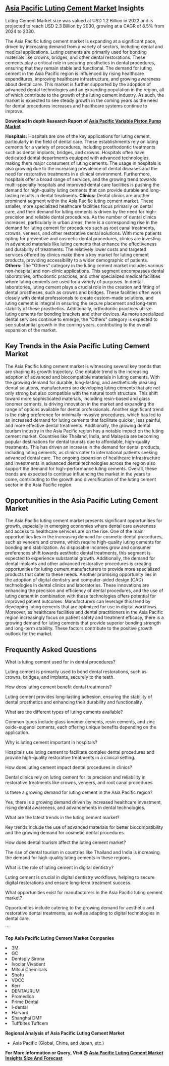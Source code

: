 <h2><a href="https://www.verifiedmarketreports.com/download-sample/?rid=443428&amp;utm_source=Github-Feb&amp;utm_medium=219" target="_blank">Asia Pacific Luting Cement Market</a> Insights</h2><p>Luting Cement Market size was valued at USD 1.2 Billion in 2022 and is projected to reach USD 2.3 Billion by 2030, growing at a CAGR of 8.5% from 2024 to 2030.</p><p><p>The Asia Pacific luting cement market is expanding at a significant pace, driven by increasing demand from a variety of sectors, including dental and medical applications. Luting cements are primarily used for bonding materials like crowns, bridges, and other dental restorations. These cements play a critical role in securing prosthetics in dental procedures, ensuring that they remain stable and functional. The demand for luting cement in the Asia Pacific region is influenced by rising healthcare expenditures, improving healthcare infrastructure, and growing awareness about dental care. This market is further supported by the adoption of advanced dental technologies and an expanding population in the region, all of which contribute to the growth of the luting cement industry. As such, the market is expected to see steady growth in the coming years as the need for dental procedures increases and healthcare systems continue to improve. <p><strong>Download In depth Research Report of <a href="https://www.verifiedmarketreports.com/download-sample/?rid=236118&amp;utm_source=Pulse-Dec&amp;utm_medium=219" target="_blank">Asia Pacific Variable Piston Pump Market</a></strong></p> </p> <p><b>Hospitals:</b> Hospitals are one of the key applications for luting cement, particularly in the field of dental care. These establishments rely on luting cements for a variety of procedures, including prosthodontic treatments such as dental implants, bridges, and crowns. Hospitals often have dedicated dental departments equipped with advanced technologies, making them major consumers of luting cements. The usage in hospitals is also growing due to the increasing prevalence of dental diseases and the need for restorative treatments in a clinical environment. Furthermore, hospitals offer a broad range of services, and the growing trend towards multi-specialty hospitals and improved dental care facilities is pushing the demand for high-quality luting cements that can provide durable and long-lasting results in dental treatments. <b>Clinics:</b> Dental clinics are another prominent segment within the Asia Pacific luting cement market. These smaller, more specialized healthcare facilities focus primarily on dental care, and their demand for luting cements is driven by the need for high-precision and reliable dental procedures. As the number of dental clinics increases, particularly in urban areas, there is a corresponding rise in the demand for luting cement for procedures such as root canal treatments, crowns, veneers, and other restorative dental solutions. With more patients opting for preventive and cosmetic dental procedures, clinics are investing in advanced materials like luting cements that enhance the effectiveness and durability of treatments. The relatively lower costs and targeted services offered by clinics make them a key market for luting cement products, providing accessibility to a wider demographic of patients. <b>Others:</b> The "Others" category in the luting cement market includes various non-hospital and non-clinic applications. This segment encompasses dental laboratories, orthodontic practices, and other specialized medical facilities where luting cements are used for a variety of purposes. In dental laboratories, luting cement plays a crucial role in the creation and fitting of dental prostheses, such as crowns and bridges. These facilities often work closely with dental professionals to create custom-made solutions, and luting cement is integral in ensuring the secure placement and long-term stability of these prosthetics. Additionally, orthodontic practices utilize luting cements for bonding brackets and other devices. As more specialized dental services continue to emerge, the "Others" category is expected to see substantial growth in the coming years, contributing to the overall expansion of the market. </p> <h2>Key Trends in the Asia Pacific Luting Cement Market</h2> <p>The Asia Pacific luting cement market is witnessing several key trends that are shaping its growth trajectory. One notable trend is the increasing adoption of advanced and biocompatible materials in luting cements. With the growing demand for durable, long-lasting, and aesthetically pleasing dental solutions, manufacturers are developing luting cements that are not only strong but also compatible with the natural tooth structure. This shift toward more sophisticated materials, including resin-based and glass ionomer cements, is driving innovation in the market and expanding the range of options available for dental professionals. Another significant trend is the rising preference for minimally invasive procedures, which has led to an increased demand for luting cements that facilitate quicker, less painful, and more effective dental treatments. Additionally, the growing dental tourism industry in the Asia Pacific region has a notable impact on the luting cement market. Countries like Thailand, India, and Malaysia are becoming popular destinations for dental tourists due to affordable, high-quality treatments. This has driven an increase in the demand for dental products, including luting cements, as clinics cater to international patients seeking advanced dental care. The ongoing expansion of healthcare infrastructure and investments in advanced dental technologies across the region also support the demand for high-performance luting cements. Overall, these trends are expected to continue influencing the market in the years to come, contributing to the growth and diversification of the luting cement sector in the Asia Pacific region. <h2>Opportunities in the Asia Pacific Luting Cement Market</h2> <p>The Asia Pacific luting cement market presents significant opportunities for growth, especially in emerging economies where dental care awareness and access to healthcare services are on the rise. One of the main opportunities lies in the increasing demand for cosmetic dental procedures, such as veneers and crowns, which require high-quality luting cements for bonding and stabilization. As disposable incomes grow and consumer preferences shift towards aesthetic dental treatments, this segment is expected to experience substantial growth. Additionally, the demand for dental implants and other advanced restorative procedures is creating opportunities for luting cement manufacturers to provide more specialized products that cater to these needs. Another promising opportunity lies in the adoption of digital dentistry and computer-aided design (CAD) technologies in dental clinics and laboratories. These innovations are enhancing the precision and efficiency of dental procedures, and the use of luting cement in combination with these technologies offers potential for improved patient outcomes. Manufacturers can leverage this trend by developing luting cements that are optimized for use in digital workflows. Moreover, as healthcare facilities and dental practitioners in the Asia Pacific region increasingly focus on patient safety and treatment efficacy, there is a growing demand for luting cements that provide superior bonding strength and long-term stability. These factors contribute to the positive growth outlook for the market. <h2>Frequently Asked Questions</h2> <p>What is luting cement used for in dental procedures?</p> <p>Luting cement is primarily used to bond dental restorations, such as crowns, bridges, and implants, securely to the teeth.</p> <p>How does luting cement benefit dental treatments?</p> <p>Luting cement provides long-lasting adhesion, ensuring the stability of dental prosthetics and enhancing their durability and functionality.</p> <p>What are the different types of luting cements available?</p> <p>Common types include glass ionomer cements, resin cements, and zinc oxide-eugenol cements, each offering unique benefits depending on the application.</p> <p>Why is luting cement important in hospitals?</p> <p>Hospitals use luting cement to facilitate complex dental procedures and provide high-quality restorative treatments in a clinical setting.</p> <p>How does luting cement impact dental procedures in clinics?</p> <p>Dental clinics rely on luting cement for its precision and reliability in restorative treatments like crowns, veneers, and root canal procedures.</p> <p>Is there a growing demand for luting cement in the Asia Pacific region?</p> <p>Yes, there is a growing demand driven by increased healthcare investment, rising dental awareness, and advancements in dental technologies.</p> <p>What are the latest trends in the luting cement market?</p> <p>Key trends include the use of advanced materials for better biocompatibility and the growing demand for cosmetic dental procedures.</p> <p>How does dental tourism affect the luting cement market?</p> <p>The rise of dental tourism in countries like Thailand and India is increasing the demand for high-quality luting cements in these regions.</p> <p>What is the role of luting cement in digital dentistry?</p> <p>Luting cement is crucial in digital dentistry workflows, helping to secure digital restorations and ensure long-term treatment success.</p> <p>What opportunities exist for manufacturers in the Asia Pacific luting cement market?</p> <p>Opportunities include catering to the growing demand for aesthetic and restorative dental treatments, as well as adapting to digital technologies in dental care.</p> ```</p><p><strong>Top Asia Pacific Luting Cement Market Companies</strong></p><div data-test-id=""><p><li>3M</li><li> GC</li><li> Dentsply Sirona</li><li> Ivoclar Vivadent</li><li> Mitsui Chemicals</li><li> Shofu</li><li> VOCO</li><li> Kerr</li><li> DENTAURUM</li><li> Promedica</li><li> Prime Dental</li><li> I-dental</li><li> Harvard</li><li> Shanghai DMF</li><li> Tuffbites Tuffcem</li></p><div><strong>Regional Analysis of&nbsp;Asia Pacific Luting Cement Market</strong></div><ul><li dir="ltr"><p dir="ltr">Asia Pacific (Global, China, and Japan, etc.)</p></li></ul><p><strong>For More Information or Query, Visit @&nbsp;</strong><strong><a href="https://www.verifiedmarketreports.com/product/luting-cement-market/?utm_source=Github-Feb&amp;utm_medium=219" target="_blank">Asia Pacific Luting Cement Market Insights Size And Forecast</a></strong></p></div><h2>&nbsp;</h2><div data-test-id="">&nbsp;</div>

